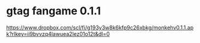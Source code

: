 # gtag fangame 0.1.1
https://www.dropbox.com/scl/fi/g193y3w8k6kfp9c26xbkg/monkehv0.1.1.apk?rlkey=ii9bvvzq4lawuea2lez01o12t&dl=0
